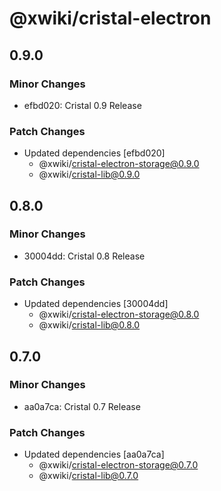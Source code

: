 # @xwiki/cristal-electron

## 0.9.0

### Minor Changes

- efbd020: Cristal 0.9 Release

### Patch Changes

- Updated dependencies [efbd020]
  - @xwiki/cristal-electron-storage@0.9.0
  - @xwiki/cristal-lib@0.9.0

## 0.8.0

### Minor Changes

- 30004dd: Cristal 0.8 Release

### Patch Changes

- Updated dependencies [30004dd]
  - @xwiki/cristal-electron-storage@0.8.0
  - @xwiki/cristal-lib@0.8.0

## 0.7.0

### Minor Changes

- aa0a7ca: Cristal 0.7 Release

### Patch Changes

- Updated dependencies [aa0a7ca]
  - @xwiki/cristal-electron-storage@0.7.0
  - @xwiki/cristal-lib@0.7.0
